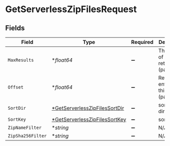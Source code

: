# GetServerlessZipFilesRequest


## Fields

| Field                                                                                    | Type                                                                                     | Required                                                                                 | Description                                                                              |
| ---------------------------------------------------------------------------------------- | ---------------------------------------------------------------------------------------- | ---------------------------------------------------------------------------------------- | ---------------------------------------------------------------------------------------- |
| `MaxResults`                                                                             | **float64*                                                                               | :heavy_minus_sign:                                                                       | The number of entries to return (pagination)                                             |
| `Offset`                                                                                 | **float64*                                                                               | :heavy_minus_sign:                                                                       | Return entries from this offset (pagination)                                             |
| `SortDir`                                                                                | [*GetServerlessZipFilesSortDir](../../models/operations/getserverlesszipfilessortdir.md) | :heavy_minus_sign:                                                                       | sorting direction                                                                        |
| `SortKey`                                                                                | [*GetServerlessZipFilesSortKey](../../models/operations/getserverlesszipfilessortkey.md) | :heavy_minus_sign:                                                                       | sort key                                                                                 |
| `ZipNameFilter`                                                                          | **string*                                                                                | :heavy_minus_sign:                                                                       | N/A                                                                                      |
| `ZipSha256Filter`                                                                        | **string*                                                                                | :heavy_minus_sign:                                                                       | N/A                                                                                      |